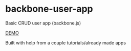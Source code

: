 <h1>backbone-user-app</h1>

<p>Basic CRUD user app (backbone.js)</p>

<a href="http://brettmccaffray.com/webapps/backboneusers/" target="_blank">DEMO</a>

<p>Built with help from a couple tutorials/already made apps</p>
